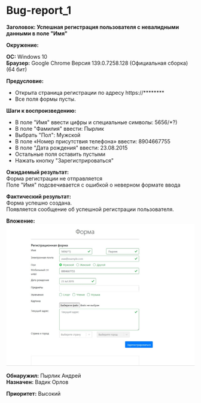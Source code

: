 # Bug-report_1  
**Заголовок: Успешная регистрация пользователя с невалидными данными в поле "Имя"**  

**Окружение:**  

**ОС:** Windows 10  
**Браузер:** Google Chrome Версия 139.0.7258.128 (Официальная сборка) (64 бит)  

**Предусловие:**  
- Открыта страница регистрации по адресу https://********   
- Все поля формы пусты.  

**Шаги к воспроизведению:**  

- В поле "Имя" ввести цифры и специальные символы: 5656/*?)  
- В поле "Фамилия" ввести: Пырлик  
- Выбрать "Пол": Мужской  
- В поле «Номер присутствия телефона» ввести: 8904667755  
- В поле "Дата рождения" ввести: 23.08.2015  
- Остальные поля оставить пустыми  
- Нажать кнопку "Зарегистрироваться"  

**Ожидаемый результат:**  
 Форма регистрации не отправляется  
 Поле "Имя" подсвечивается с ошибкой о неверном формате ввода    

**Фактический результат:**  
Форма успешно создана.  
Появляется сообщение об успешной регистрации пользователя.

**Вложение:** ![Заполнение формы](screenshots/Screenshot_1.jpg)

**Обнаружил:** Пырлик Андрей  
**Назначен:** Вадик Орлов  

**Приоритет:** Высокий  
